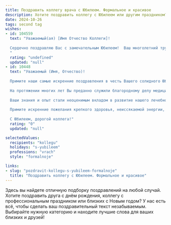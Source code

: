 ```yaml
---
title: Поздравить коллегу врача с Юбилеем. Формальное и красивое
description: Хотите поздравить коллегу с Юбилеем или другим праздником? Наш ИИ создаст незабываемое поздравление, а вы обязательно выделитесь среди других.  
date: 2024-10-26
tags: second tag
wishes:
- id: 104559
  text: "Уважаемый(ая) [Имя Отчество Коллеги]!
  
  Сердечно поздравляю Вас с замечательным Юбилеем!  Ваш многолетний труд и преданность профессии врача заслуживают глубокого уважения.  Желаю Вам крепкого здоровья, неиссякаемой энергии, профессиональных успехов и благополучия во всех сферах жизни. Пусть каждый день приносит Вам радость и удовлетворение от Вашей важной и благородной работы.  С юбилеем!
  "
  rating: "undefined"
  updated: "null"
- id: 10448
  text: "Уважаемый (Имя, Отчество)!
  
  Примите наши самые искренние поздравления в честь Вашего солидного Юбилея!
  
  На протяжении многих лет Вы преданно служили благородному делу медицины, даря людям здоровье и надежду. Ваша высокая квалификация, безупречный профессионализм и доброе сердце снискали Вам заслуженное уважение коллег и пациентов.
  
  Ваши знания и опыт стали неоценимым вкладом в развитие нашего лечебного учреждения. Благодаря Вашему самоотверженному труду, чуткому отношению к людям и непрерывным усилиям по профессиональному совершенствованию, в Вашем отделении создана доброжелательная и эффективная атмосфера, способствующая скорейшему выздоровлению больных.
  
  Примите искренние пожелания крепкого здоровья, неиссякаемой энергии, творческого вдохновения и дальнейших успехов в Вашей ответственной миссии. Пусть Ваш жизненный путь всегда сопровождают любовь и поддержка близких, а заслуженный авторитет и признание коллег придадут Вам сил и уверенности в Вашем благородном деле.
  
  С Юбилеем, дорогой коллега!"
  rating: "0"
  updated: "null"

selectedValues:
  recipients: "kollegu"
  holidays: "s-yubileem"
  professions: "vrach"
  style: "formalnoje"

links:
- slug: "pozdravit-kollegu-s-yubileem-formalnoje"
  title: "Поздравить коллегу с Юбилеем. Формальное и красивое"
---
```


Здесь вы найдете отличную подборку поздравлений на любой случай. 
Хотите поздравить друга с днём рождения, коллегу с профессиональным праздником или близких с Новым годом? У нас есть всё, чтобы сделать ваш поздравительный текст незабываемым. Выбирайте нужную категорию и находите лучшие слова для ваших близких и друзей!
